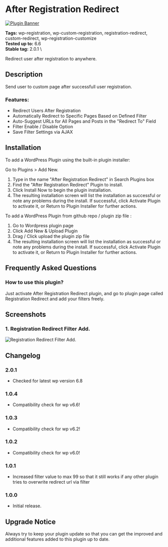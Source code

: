# After Registration Redirect

[![Plugin Banner](https://ps.w.org/wp-after-registration-redirect-user-advanced/assets/banner-772x250.png)](https://wordpress.org/plugins/wp-after-registration-redirect-user-advanced/)

**Tags:** wp-registration, wp-custom-registration, registration-redirect, custom-redirect, wp-registration-customize \
**Tested up to:** 6.6 \
**Stable tag:** 2.0.1 \

Redirect user after registration to anywhere.

## Description

Send user to custom page after successfull user registration.


### Features:

- Redirect Users After Registration
- Automatically Redirect to Specific Pages Based on Defined Filter
- Auto-Suggest URLs for All Pages and Posts in the "Redirect To" Field
- Filter Enable / Disable Option
- Save Filter Settings via AJAX

## Installation

To add a WordPress Plugin using the built-in plugin installer:

Go to Plugins > Add New.

1. Type in the name "After Registration Redirect" in Search Plugins box
2. Find the "After Registration Redirect" Plugin to install.
3. Click Install Now to begin the plugin installation.
4. The resulting installation screen will list the installation as successful or note any problems during the install.
If successful, click Activate Plugin to activate it, or Return to Plugin Installer for further actions.

To add a WordPress Plugin from github repo / plugin zip file :
1. Go to Wordpress plugin page
2. Click Add New & Upload Plugin
3. Drag / Click upload the plugin zip file
4. The resulting installation screen will list the installation as successful or note any problems during the install.
If successful, click Activate Plugin to activate it, or Return to Plugin Installer for further actions.

## Frequently Asked Questions

### How to use this plugin?

Just activate After Registration Redirect plugin, and go to plugin page called Registration Redirect and add your filters freely.
## Screenshots

### 1. Registration Redirect Filter Add.

![Registration Redirect Filter Add.](https://s.w.org/plugins/wp-after-registration-redirect-user-advanced/screenshot-1.png)


## Changelog

### 2.0.1
- Checked for latest wp version 6.8

### 1.0.4
- Compatibility check for wp v6.6!

### 1.0.3
- Compatibility check for wp v6.2!

### 1.0.2
- Compatibility check for wp v6.0!

### 1.0.1
- Increased filter value to max 99 so that it still works if any other plugin tries to overwrite redirect url via filter

### 1.0.0
- Initial release.

## Upgrade Notice

Always try to keep your plugin update so that you can get the improved and additional features added to this plugin up to date.